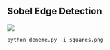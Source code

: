 ## Sobel Edge Detection

<img src="https://github.com/Furkan-Gulsen/OpenCV-Projects/blob/master/Sobel%20Edge%20Detection/images/output.jpg" />

```
python deneme.py -i squares.png
```
